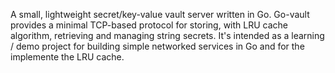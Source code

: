A small, lightweight secret/key-value vault server written in Go. Go-vault provides a minimal TCP-based protocol for storing, with LRU cache algorithm, retrieving and managing string secrets. It's intended as a learning / demo project for building simple networked services in Go and for the implemente the LRU cache.
